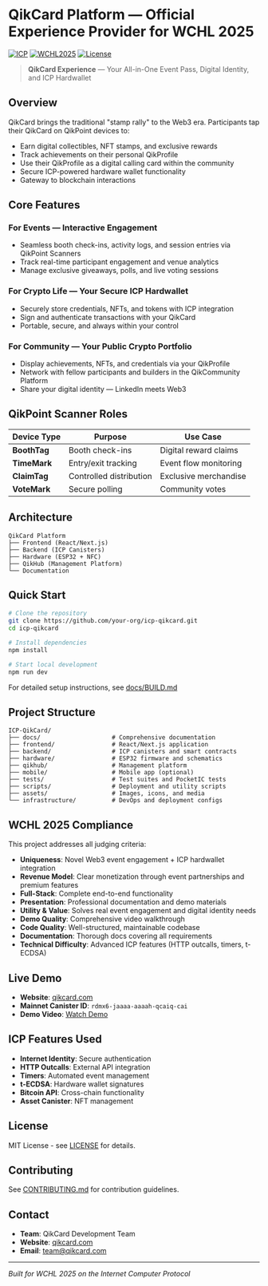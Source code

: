 # QikCard Platform — Official Experience Provider for WCHL 2025

[![ICP](https://img.shields.io/badge/ICP-Powered-blue)](https://internetcomputer.org/)
[![WCHL2025](https://img.shields.io/badge/WCHL-2025-green)](https://qikcard.com)
[![License](https://img.shields.io/badge/License-MIT-yellow.svg)](LICENSE)

> **QikCard Experience** — Your All-in-One Event Pass, Digital Identity, and ICP Hardwallet

## Overview

QikCard brings the traditional "stamp rally" to the Web3 era. Participants tap their QikCard on QikPoint devices to:

- Earn digital collectibles, NFT stamps, and exclusive rewards
- Track achievements on their personal QikProfile
- Use their QikProfile as a digital calling card within the community
- Secure ICP-powered hardware wallet functionality
- Gateway to blockchain interactions

## Core Features

### For Events — Interactive Engagement
- Seamless booth check-ins, activity logs, and session entries via QikPoint Scanners
- Track real-time participant engagement and venue analytics
- Manage exclusive giveaways, polls, and live voting sessions

### For Crypto Life — Your Secure ICP Hardwallet
- Securely store credentials, NFTs, and tokens with ICP integration
- Sign and authenticate transactions with your QikCard
- Portable, secure, and always within your control

### For Community — Your Public Crypto Portfolio
- Display achievements, NFTs, and credentials via your QikProfile
- Network with fellow participants and builders in the QikCommunity Platform
- Share your digital identity — LinkedIn meets Web3

## QikPoint Scanner Roles

| Device Type | Purpose | Use Case |
|-------------|---------|----------|
| **BoothTag** | Booth check-ins | Digital reward claims |
| **TimeMark** | Entry/exit tracking | Event flow monitoring |
| **ClaimTag** | Controlled distribution | Exclusive merchandise |
| **VoteMark** | Secure polling | Community votes |

## Architecture

```
QikCard Platform
├── Frontend (React/Next.js)
├── Backend (ICP Canisters)
├── Hardware (ESP32 + NFC)
├── QikHub (Management Platform)
└── Documentation
```

## Quick Start

```bash
# Clone the repository
git clone https://github.com/your-org/icp-qikcard.git
cd icp-qikcard

# Install dependencies
npm install

# Start local development
npm run dev
```

For detailed setup instructions, see [docs/BUILD.md](docs/BUILD.md)

## Project Structure

```
ICP-QikCard/
├── docs/                    # Comprehensive documentation
├── frontend/                # React/Next.js application
├── backend/                 # ICP canisters and smart contracts
├── hardware/                # ESP32 firmware and schematics
├── qikhub/                  # Management platform
├── mobile/                  # Mobile app (optional)
├── tests/                   # Test suites and PocketIC tests
├── scripts/                 # Deployment and utility scripts
├── assets/                  # Images, icons, and media
└── infrastructure/          # DevOps and deployment configs
```

## WCHL 2025 Compliance

This project addresses all judging criteria:

- **Uniqueness**: Novel Web3 event engagement + ICP hardwallet integration
- **Revenue Model**: Clear monetization through event partnerships and premium features
- **Full-Stack**: Complete end-to-end functionality
- **Presentation**: Professional documentation and demo materials
- **Utility & Value**: Solves real event engagement and digital identity needs
- **Demo Quality**: Comprehensive video walkthrough
- **Code Quality**: Well-structured, maintainable codebase
- **Documentation**: Thorough docs covering all requirements
- **Technical Difficulty**: Advanced ICP features (HTTP outcalls, timers, t-ECDSA)

## Live Demo

- **Website**: [qikcard.com](https://qikcard.com)
- **Mainnet Canister ID**: `rdmx6-jaaaa-aaaah-qcaiq-cai`
- **Demo Video**: [Watch Demo](https://youtu.be/demo-link)

## ICP Features Used

- **Internet Identity**: Secure authentication
- **HTTP Outcalls**: External API integration
- **Timers**: Automated event management
- **t-ECDSA**: Hardware wallet signatures
- **Bitcoin API**: Cross-chain functionality
- **Asset Canister**: NFT management

## License

MIT License - see [LICENSE](LICENSE) for details.

## Contributing

See [CONTRIBUTING.md](CONTRIBUTING.md) for contribution guidelines.

## Contact

- **Team**: QikCard Development Team
- **Website**: [qikcard.com](https://qikcard.com)
- **Email**: team@qikcard.com

---

*Built for WCHL 2025 on the Internet Computer Protocol*
